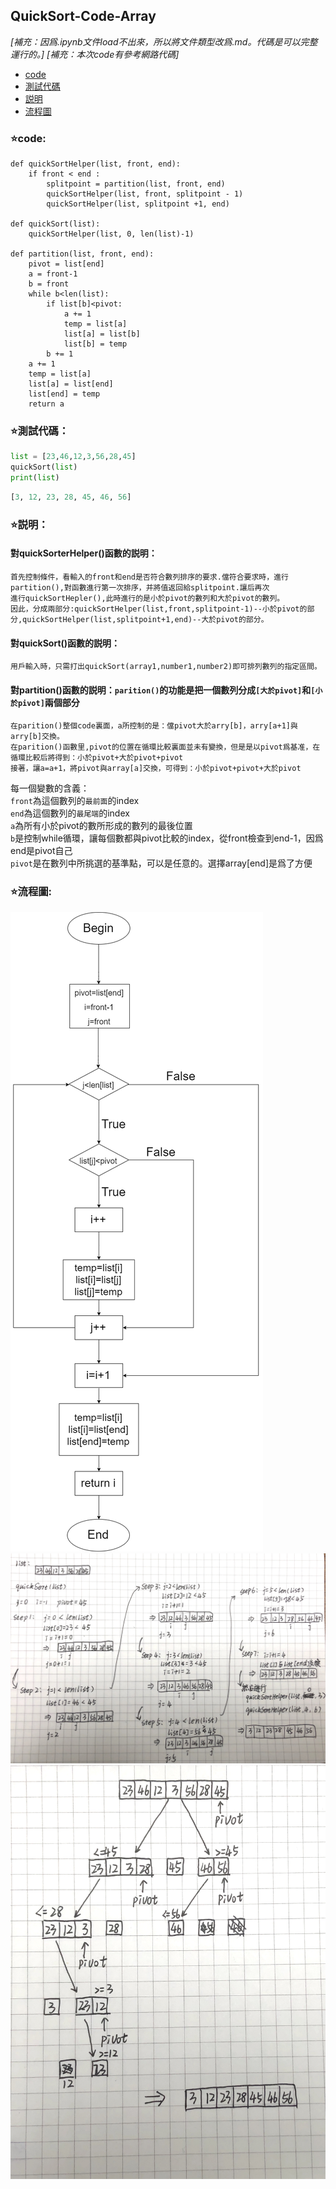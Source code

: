 ## QuickSort-Code-Array
  *[補充：因爲.ipynb文件load不出來，所以將文件類型改爲.md。代碼是可以完整運行的。]*
  *[補充：本次code有參考網路代碼]*
  * [code](#starcode)
  * [測試代碼](#star測試代碼)
  * [説明](#star説明)
  * [流程圖](#star流程圖)
  
### :star:code:
```python3
def quickSortHelper(list, front, end):
    if front < end :
        splitpoint = partition(list, front, end)
        quickSortHelper(list, front, splitpoint - 1)
        quickSortHelper(list, splitpoint +1, end)

def quickSort(list):
    quickSortHelper(list, 0, len(list)-1)

def partition(list, front, end):
    pivot = list[end]
    a = front-1
    b = front
    while b<len(list):
        if list[b]<pivot:
            a += 1
            temp = list[a]
            list[a] = list[b]
            list[b] = temp
        b += 1
    a += 1
    temp = list[a]
    list[a] = list[end]
    list[end] = temp
    return a
```
### :star:測試代碼：
```python
list = [23,46,12,3,56,28,45]
quickSort(list)
print(list)
```
```python
[3, 12, 23, 28, 45, 46, 56]
```
### :star:説明：
#### 對quickSorterHelper()函數的説明：  
    首先控制條件，看輸入的front和end是否符合數列排序的要求.儅符合要求時，進行partition(),對函數進行第一次排序，并將值返回給splitpoint.讓后再次
    進行quickSortHepler(),此時進行的是小於pivot的數列和大於pivot的數列。
    因此，分成兩部分:quickSortHelper(list,front,splitpoint-1)--小於pivot的部分,quickSortHelper(list,splitpoint+1,end)--大於pivot的部分。  
#### 對quickSort()函數的説明：
    用戶輸入時，只需打出quickSort(array1,number1,number2)即可排列數列的指定區間。
#### 對partition()函數的説明：`parition()`的功能是把一個數列分成`[大於pivot]`和`[小於pivot]`兩個部分   
    在parition()整個code裏面，a所控制的是：儅pivot大於arry[b]，arry[a+1]與arry[b]交換。
    在parition()函數里,pivot的位置在循環比較裏面並未有變換，但是是以pivot爲基准，在循環比較后將得到：小於pivot+大於pivot+pivot
    接著，讓a=a+1，將pivot與array[a]交換，可得到：小於pivot+pivot+大於pivot
每一個變數的含義：  
    `front`為這個數列的`最前面`的index    
    `end`為這個數列的`最尾端`的index    
    `a`為所有小於pivot的數所形成的數列的最後位置  
    `b`是控制while循環，讓每個數都與pivot比較的index，從front檢查到end-1，因爲end是pivot自己  
    `pivot`是在數列中所挑選的基準點，可以是任意的。選擇array[end]是爲了方便  
### :star:流程圖:
![avater](/Images/circle.png)
![avater](/Images/circle2.jpg)
![avater](/Images/circle1.jpg)
